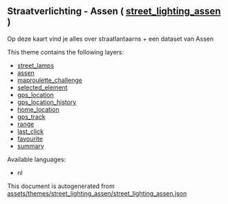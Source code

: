 [//]: # (WARNING: this file is automatically generated. Please find the sources at the bottom and edit those sources)

 Straatverlichting - Assen ( [street_lighting_assen](https://mapcomplete.org/street_lighting_assen) ) 
------------------------------------------------------------------------------------------------------



Op deze kaart vind je alles over straatlantaarns + een dataset van Assen

This theme contains the following layers:



  - [street_lamps](../Layers/street_lamps.md)
  - [assen](../Layers/assen.md)
  - [maproulette_challenge](../Layers/maproulette_challenge.md)
  - [selected_element](../Layers/selected_element.md)
  - [gps_location](../Layers/gps_location.md)
  - [gps_location_history](../Layers/gps_location_history.md)
  - [home_location](../Layers/home_location.md)
  - [gps_track](../Layers/gps_track.md)
  - [range](../Layers/range.md)
  - [last_click](../Layers/last_click.md)
  - [favourite](../Layers/favourite.md)
  - [summary](../Layers/summary.md)


Available languages:



  - nl
 

This document is autogenerated from [assets/themes/street_lighting_assen/street_lighting_assen.json](https://github.com/pietervdvn/MapComplete/blob/develop/assets/themes/street_lighting_assen/street_lighting_assen.json)
